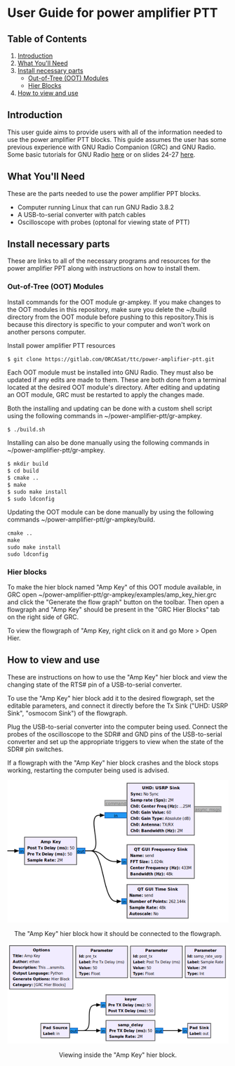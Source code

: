 # User Guide for power amplifier PTT

## Table of Contents

1. [Introduction](#introduction)
1. [What You'll Need](#what-youll-need)
1. [Install necessary parts](#install-necessary-parts)
    * [Out-of-Tree (OOT) Modules](#oot-module)
    * [Hier Blocks](#hier-blocks)
1. [How to view and use](#how-to-view-and-use)

## Introduction

This user guide aims to provide users with all of the information needed to use the power amplifier PTT blocks. This guide assumes the user has some previous experience with GNU Radio Companion (GRC) and GNU Radio. Some basic tutorials for GNU Radio [here](https://wiki.gnuradio.org/index.php/Tutorials) or on slides 24-27 [here](https://docs.google.com/presentation/d/145syBke3wD0GXqM9OnpUmSf0r15e0uf7wZKPRpoonRI/edit?usp=sharing).

## What You'll Need

These are the parts needed to use the power amplifier PPT blocks.

* Computer running Linux that can run GNU Radio 3.8.2
* A USB-to-serial converter with patch cables
* Oscilloscope with probes (optonal for viewing state of PTT)

## Install necessary parts

These are links to all of the necessary programs and resources for the power amplifier PPT along with instructions on how to install them.

### Out-of-Tree (OOT) Modules

Install commands for the OOT module gr-ampkey. If you make changes to the OOT modules in this repository, make sure you delete the ~/build directory from the OOT module before pushing to this repository.This is because this directory is specific to your computer and won't work on another persons computer.

Install power amplifier PTT resources
```
$ git clone https://gitlab.com/ORCASat/ttc/power-amplifier-ptt.git
```
Each OOT module must be installed into GNU Radio. They must also be updated if any edits are made to them. These are both done from a terminal located at the desired OOT module's directory. After editing and updating an OOT module, GRC must be restarted to apply the changes made.

Both the installing and updating can be done with a custom shell script using the following commands in ~/power-amplifier-ptt/gr-ampkey.
```
$ ./build.sh
```
Installing can also be done manually using the following commands in ~/power-amplifier-ptt/gr-ampkey.
```
$ mkdir build
$ cd build
$ cmake ..
$ make
$ sudo make install
$ sudo ldconfig
```
Updating the OOT module can be done manually by using the following commands ~/power-amplifier-ptt/gr-ampkey/build.
```
cmake ..
make
sudo make install
sudo ldconfig
```

### Hier blocks

To make the hier block named "Amp Key" of this OOT module available, in GRC open ~/power-amplifier-ptt/gr-ampkey/examples/amp_key_hier.grc and click the "Generate the flow graph" button on the toolbar. Then open a flowgraph and "Amp Key" should be present in the "GRC Hier Blocks" tab on the right side of GRC.

To view the flowgraph of "Amp Key, right click on it and go More > Open Hier.

## How to view and use

These are instructions on how to use the "Amp Key" hier block and view the changing state of the RTS# pin of a USB-to-serial converter.

To use the "Amp Key" hier block add it to the desired flowgraph, set the editable parameters, and connect it directly before the Tx Sink ("UHD: USRP Sink", "osmocom Sink") of the flowgraph.

Plug the USB-to-serial converter into the computer being used. Connect the probes of the oscilloscope to the SDR# and GND pins of the USB-to-serial converter and set up the appropriate triggers to view when the state of the SDR# pin switches.

If a flowgraph with the "Amp Key" hier block crashes and the block stops working, restarting the computer being used is advised.

<div align="center">

![](/images/ampkey_hier_block.png)

The "Amp Key" hier block how it should be connected to the flowgraph.

![](/images/inside_ampkey_hier_block.png)

Viewing inside the "Amp Key" hier block.

<div align="center">
